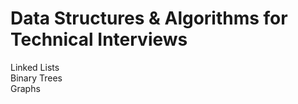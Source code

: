 # Data Structures & Algorithms for Technical Interviews

<div>Linked Lists <div/>
<div>Binary Trees <div/>
<div>Graphs<div/>
